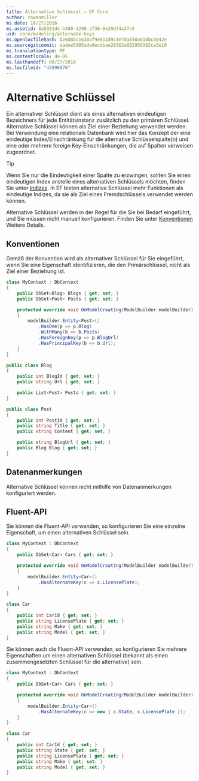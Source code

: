 ```yaml
---
title: Alternative Schlüssel – EF Core
author: rowanmiller
ms.date: 10/27/2016
ms.assetid: 8a5931d4-b480-4298-af36-0e29d74a37c0
uid: core/modeling/alternate-keys
ms.openlocfilehash: b26d8bc1630af9e811d9c4e7da850a618bc8042e
ms.sourcegitcommit: dadee5905ada9ecdbae28363a682950383ce3e10
ms.translationtype: MT
ms.contentlocale: de-DE
ms.lasthandoff: 08/27/2018
ms.locfileid: "42996970"
---
```

# <a name="alternate-keys"></a>Alternative Schlüssel

Ein alternativer Schlüssel dient als eines alternativen eindeutigen Bezeichners für jede Entitätsinstanz zusätzlich zu den primären Schlüssel. Alternative Schlüssel können als Ziel einer Beziehung verwendet werden. Bei Verwendung eine relationale Datenbank wird hier das Konzept der eine eindeutige Index/Einschränkung für die alternative Schlüsselspalte(n) und eine oder mehrere foreign Key-Einschränkungen, die auf Spalten verweisen zugeordnet.

> [!TIP]  
> Wenn Sie nur die Eindeutigkeit einer Spalte zu erzwingen, sollten Sie einen eindeutigen Index anstelle eines alternativen Schlüssels möchten, finden Sie unter [Indizes](indexes.md). In EF bieten alternative Schlüssel mehr Funktionen als eindeutige Indizes, da sie als Ziel eines Fremdschlüssels verwendet werden können.

Alternative Schlüssel werden in der Regel für die Sie bei Bedarf eingeführt, und Sie müssen nicht manuell konfigurieren. Finden Sie unter [Konventionen](#conventions) Weitere Details.

## <a name="conventions"></a>Konventionen

Gemäß der Konvention wird als alternativer Schlüssel für Sie eingeführt, wenn Sie eine Eigenschaft identifizieren, die den Primärschlüssel, nicht als Ziel einer Beziehung ist.

<!-- [!code-csharp[Main](samples/core/Modeling/Conventions/Samples/AlternateKey.cs?highlight=12)] -->
``` csharp
class MyContext : DbContext
{
    public DbSet<Blog> Blogs { get; set; }
    public DbSet<Post> Posts { get; set; }

    protected override void OnModelCreating(ModelBuilder modelBuilder)
    {
        modelBuilder.Entity<Post>()
            .HasOne(p => p.Blog)
            .WithMany(b => b.Posts)
            .HasForeignKey(p => p.BlogUrl)
            .HasPrincipalKey(b => b.Url);
    }
}

public class Blog
{
    public int BlogId { get; set; }
    public string Url { get; set; }

    public List<Post> Posts { get; set; }
}

public class Post
{
    public int PostId { get; set; }
    public string Title { get; set; }
    public string Content { get; set; }

    public string BlogUrl { get; set; }
    public Blog Blog { get; set; }
}
```

## <a name="data-annotations"></a>Datenanmerkungen

Alternative Schlüssel können nicht mithilfe von Datenanmerkungen konfiguriert werden.

## <a name="fluent-api"></a>Fluent-API

Sie können die Fluent-API verwenden, so konfigurieren Sie eine einzelne Eigenschaft, um einen alternativen Schlüssel sein.

<!-- [!code-csharp[Main](samples/core/Modeling/FluentAPI/Samples/AlternateKeySingle.cs?highlight=7,8)] -->
``` csharp
class MyContext : DbContext
{
    public DbSet<Car> Cars { get; set; }

    protected override void OnModelCreating(ModelBuilder modelBuilder)
    {
        modelBuilder.Entity<Car>()
            .HasAlternateKey(c => c.LicensePlate);
    }
}

class Car
{
    public int CarId { get; set; }
    public string LicensePlate { get; set; }
    public string Make { get; set; }
    public string Model { get; set; }
}
```

Sie können auch die Fluent-API verwenden, so konfigurieren Sie mehrere Eigenschaften um einen alternativen Schlüssel (bekannt als einen zusammengesetzten Schlüssel für die alternative) sein.

<!-- [!code-csharp[Main](samples/core/Modeling/FluentAPI/Samples/AlternateKeyComposite.cs?highlight=7,8)] -->
``` csharp
class MyContext : DbContext
{
    public DbSet<Car> Cars { get; set; }

    protected override void OnModelCreating(ModelBuilder modelBuilder)
    {
        modelBuilder.Entity<Car>()
            .HasAlternateKey(c => new { c.State, c.LicensePlate });
    }
}

class Car
{
    public int CarId { get; set; }
    public string State { get; set; }
    public string LicensePlate { get; set; }
    public string Make { get; set; }
    public string Model { get; set; }
}
```
